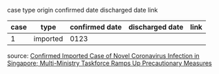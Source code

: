 case	type	origin	confirmed date	discharged date	link

| case | type | confirmed date | discharged date | link
| - | - | - | - | - |
| 1 | imported | 0123 |

source: [Confirmed Imported Case of Novel Coronavirus Infection in Singapore; Multi-Ministry Taskforce Ramps Up Precautionary Measures](https://www.moh.gov.sg/news-highlights/details/confirmed-imported-case-of-novel-coronavirus-infection-in-singapore-multi-ministry-taskforce-ramps-up-precautionary-measures)
